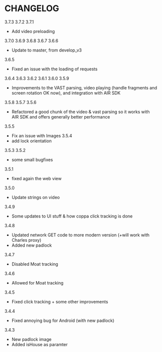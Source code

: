 CHANGELOG
=========

3.7.3
3.7.2
3.7.1
 - Add video preloading

3.7.0
3.6.9
3.6.8
3.6.7
3.6.6
 - Update to master, from develop_v3

3.6.5
 - Fixed an issue with the loading of requests

3.6.4
3.6.3
3.6.2
3.6.1
3.6.0
3.5.9
 - Improvements to the VAST parsing, video playing (handle fragments and screen rotation OK now), and integration with AIR SDK

3.5.8
3.5.7
3.5.6
 - Refactored a good chunk of the video & vast parsing so it works with AIR SDK and offers generally better performance

3.5.5
 - Fix an issue with Images
3.5.4
 - add lock orientation

3.5.3
3.5.2
 - some small bugfixes

3.5.1
 - fixed again the web view

3.5.0
 - Update strings on video

3.4.9
 - Some updates to UI stuff & how coppa click tracking is done

3.4.8
 - Updated network GET code to more modern version (+will work with Charles proxy)
 - Added new padlock

3.4.7
 - Disabled Moat tracking

3.4.6
 - Allowed for Moat tracking

3.4.5
 - Fixed click tracking + some other improvements

3.4.4
 - Fixed annoying bug for Android (with new padlock)

3.4.3
 - New padlock image
 - Added isHouse as paramter
